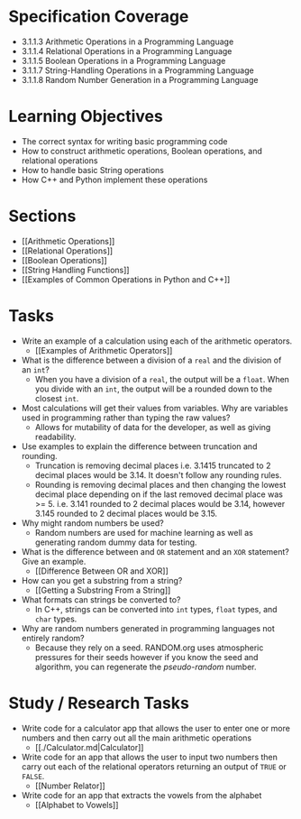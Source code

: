 # Specification Coverage
- 3.1.1.3 Arithmetic Operations in a Programming Language
- 3.1.1.4 Relational Operations in a Programming Language
- 3.1.1.5 Boolean Operations in a Programming Language
- 3.1.1.7 String-Handling Operations in a Programming Language
- 3.1.1.8 Random Number Generation in a Programming Language

# Learning Objectives
- The correct syntax for writing basic programming code
- How to construct arithmetic operations, Boolean operations, and relational operations
- How to handle basic String operations
- How C++ and Python implement these operations

# Sections
- [[Arithmetic Operations]]
- [[Relational Operations]]
- [[Boolean Operations]]
- [[String Handling Functions]]
- [[Examples of Common Operations in Python and C++]]

# Tasks
- Write an example of a calculation using each of the arithmetic operators.
	- [[Examples of Arithmetic Operators]]
- What is the difference between a division of a `real` and the division of an `int`?
	- When you have a division of a `real`, the output will be a `float`. When you divide with an `int`, the output will be a rounded down to the closest `int`.
- Most calculations will get their values from variables. Why are variables used in programming rather than typing the raw values?
	- Allows for mutability of data for the developer, as well as giving readability.
- Use examples to explain the difference between truncation and rounding.
	- Truncation is removing decimal places i.e. 3.1415 truncated to 2 decimal places would be 3.14. It doesn't follow any rounding rules.
	- Rounding is removing decimal places and then changing the lowest decimal place depending on if the last removed decimal place was >= 5. i.e. 3.141 rounded to 2 decimal places would be 3.14, however 3.145 rounded to 2 decimal places would be 3.15.
- Why might random numbers be used?
	- Random numbers are used for machine learning as well as generating random dummy data for testing.
- What is the difference between and `OR` statement and an `XOR` statement? Give an example.
	- [[Difference Between OR and XOR]]
- How can you get a substring from a string?
	- [[Getting a Substring From a String]]
- What formats can strings be converted to?
	- In C++, strings can be converted into `int` types, `float` types, and `char` types.
- Why are random numbers generated in programming languages not entirely random?
	- Because they rely on a seed. RANDOM.org uses atmospheric pressures for their seeds however if you know the seed and algorithm, you can regenerate the *pseudo-random* number.
# Study / Research Tasks
- Write code for a calculator app that allows the user to enter one or more numbers and then carry out all the main arithmetic operations
	- [[./Calculator.md|Calculator]]
- Write code for an app that allows the user to input two numbers then carry out each of the relational operators returning an output of `TRUE` or `FALSE`.
	- [[Number Relator]]
- Write code for an app that extracts the vowels from the alphabet
	- [[Alphabet to Vowels]]